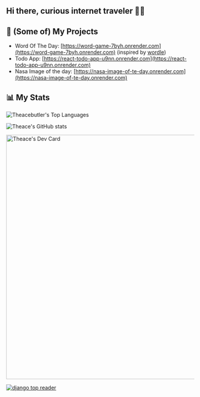 ## Hi there, curious internet traveler 🥾🛜

## 💼 (Some of) My Projects

- Word Of The Day: [https://word-game-7byh.onrender.com](https://word-game-7byh.onrender.com)
 (inspired by [wordle](https://www.nytimes.com/games/wordle/index.html))
- Todo App: [https://react-todo-app-u9nn.onrender.com](https://react-todo-app-u9nn.onrender.com)
- Nasa Image of the day: [https://nasa-image-of-te-day.onrender.com](https://nasa-image-of-te-day.onrender.com)


## 📊 My Stats
![Theacebutler's Top Languages](https://github-readme-stats.vercel.app/api/top-langs/?username=theacebutler&theme=dark&show_icons=true&hide_border=true&layout=compact&card_width=250)

![Theace's GitHub stats](https://github-readme-stats.vercel.app/api?username=theacebutler&show_icons=true&theme=radical)



<a href="https://app.daily.dev/theace92"><img src="https://api.daily.dev/devcards/v2/oDDHtSqDTUPiCnFDEPRJz.png?type=wide&r=nk9" width="652" alt="Theace's Dev Card"/></a>


<a href="https://app.daily.dev/theace92">
<img src="https://t.daily.dev/e/c/eyJlbWFpbF9pZCI6IlJMbkNDUVVBQVptZHREMEdXMmJWcUdBeXpNREhaZz09IiwiaHJlZiI6Imh0dHBzOi8vbWVkaWEuZGFpbHkuZGV2L2ltYWdlL3VwbG9hZC9zLS1xLTI2aFo2Zi0tL2ZfYXV0by92MTc1OTI4NzQ1Ny90b3BfcmVhZGVyX2JhZGdlLzdmNDIwZjIwLTM1MTEtNDg5Yy05MjZmLTlhYWIxNmIxY2M3Nz9fYT1CQU1BSytaVzAiLCJpbnRlcm5hbCI6ImI5YzIwOTQyOGIyM2VjOGY3OSIsImxpbmtfaWQiOjUwNX0/d4cf339bf02b5ad6d1f36adf3b0ad87a5d52d6779b2435207296106ed71a4981" alt="django top reader" /img>
</a>


<!--
**Theacebutler/Theacebutler** is a ✨ _special_ ✨ repository because its `README.md` (this file) appears on your GitHub profile.

Here are some ideas to get you started:

- 🔭 I’m currently working on ...
- 🌱 I’m currently learning ...
- 👯 I’m looking to collaborate on ...
- 🤔 I’m looking for help with ...
- 💬 Ask me about ...
- 📫 How to reach me: ...
- 😄 Pronouns: ...
- ⚡ Fun fact: ...
-->
